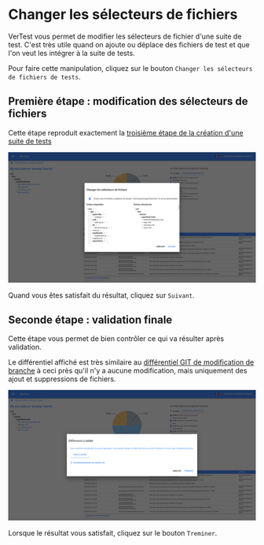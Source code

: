 # Changer les sélecteurs de fichiers

VerTest vous permet de modifier les sélecteurs de fichier d'une suite de test.
C'est très utile quand on ajoute ou déplace des fichiers de test et que l'on veut les intégrer à la suite
de tests.

Pour faire cette manipulation, cliquez sur le bouton `Changer les sélecteurs de fichiers de tests`.

## Première étape : modification des sélecteurs de fichiers

Cette étape reproduit exactement la [troisième étape de la création d'une suite de tests](create-test-suite.md#Étape-3-:-sélectionner-les-fichiers-de-test-à-afficher-et-à-tracker)

![etape 1](../assets/file-selector-modification-1-fr.png)

Quand vous êtes satisfait du résultat, cliquez sur `Suivant`.

## Seconde étape : validation finale

Cette étape vous permet de bien contrôler ce qui va résulter après validation.

Le différentiel affiché est très similaire au 
[différentiel GIT de modification de branche](git-branch-modification.md#Que-faire-si-les-différences-sont-trop-importantes-entre-les-branches-?)
à ceci près qu'il n'y a aucune modification, mais uniquement des ajout et suppressions de fichiers.

![etape 2](../assets/file-selector-modification-2-fr.png)

Lorsque le résultat vous satisfait, cliquez sur le bouton `Treminer`.
